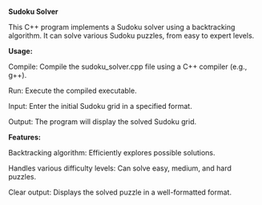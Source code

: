**Sudoku Solver**

This C++ program implements a Sudoku solver using a backtracking algorithm. It can solve various Sudoku puzzles, from easy to expert levels.

**Usage:**

Compile: Compile the sudoku_solver.cpp file using a C++ compiler (e.g., g++).

Run: Execute the compiled executable.

Input: Enter the initial Sudoku grid in a specified format.

Output: The program will display the solved Sudoku grid.

**Features:**

Backtracking algorithm: Efficiently explores possible solutions.

Handles various difficulty levels: Can solve easy, medium, and hard puzzles.

Clear output: Displays the solved puzzle in a well-formatted format.
